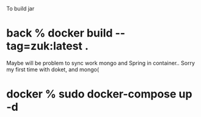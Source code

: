 # 
To build jar

# back % docker build --tag=zuk:latest .

Maybe will be problem to sync work mongo and Spring in container.. Sorry my first time with doket, and mongo( 
# docker % sudo docker-compose up -d
